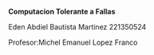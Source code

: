 **Computacion Tolerante a Fallas**

Eden Abdiel Bautista Martinez 221350524

Profesor:Michel Emanuel Lopez Franco
